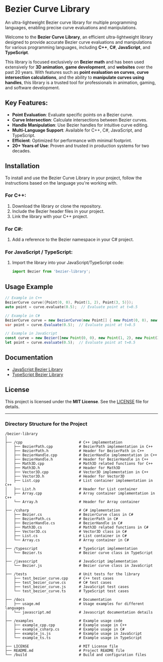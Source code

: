 # Bezier Curve Library

An ultra-lightweight Bezier curve library for multiple programming languages, enabling precise curve evaluations and manipulations.

Welcome to the **Bezier Curve Library**, an efficient ultra-lightweight library designed to provide accurate Bezier curve evaluations and manipulations for various programming languages, including **C++**, **C#**, **JavaScript**, and **TypeScript**. 

This library is focused exclusively on **Bezier math** and has been used extensively for **3D animation**, **game development**, and **websites** over the past 20 years. With features such as **point evaluation on curves**, **curve intersection calculations**, and the ability to **manipulate curves using handles**, this library is a trusted tool for professionals in animation, gaming, and software development.

## Key Features:
- **Point Evaluation**: Evaluate specific points on a Bezier curve.
- **Curve Intersection**: Calculate intersections between Bezier curves.
- **Handle Manipulation**: Use Bezier handles for intuitive curve editing.
- **Multi-Language Support**: Available for C++, C#, JavaScript, and TypeScript.
- **Efficient**: Optimized for performance with minimal footprint.
- **20+ Years of Use**: Proven and trusted in production systems for two decades.

## Installation

To install and use the Bezier Curve Library in your project, follow the instructions based on the language you're working with.

### For C++:
1. Download the library or clone the repository.
2. Include the Bezier header files in your project.
3. Link the library with your C++ project.

### For C#:
1. Add a reference to the Bezier namespace in your C# project.

### For JavaScript / TypeScript:
1. Import the library into your JavaScript/TypeScript code:
   ```javascript
   import Bezier from 'bezier-library';
   ```

## Usage Example

```cpp
// Example in C++
BezierCurve curve({Point(0, 0), Point(1, 2), Point(3, 5)});
auto point = curve.evaluate(0.5);  // Evaluate point at t=0.5
```

```csharp
// Example in C#
BezierCurve curve = new BezierCurve(new Point[] { new Point(0, 0), new Point(1, 2), new Point(3, 5) });
var point = curve.Evaluate(0.5);  // Evaluate point at t=0.5
```

```javascript
// Example in JavaScript
const curve = new Bezier([new Point(0, 0), new Point(1, 2), new Point(3, 5)]);
let point = curve.evaluate(0.5);  // Evaluate point at t=0.5
```

## Documentation

- [JavaScript Bezier Library](docs/javascript.md)
- [TypeScript Bezier Library](docs/typescript.md)

## License

This project is licensed under the **MIT License**. See the [LICENSE](LICENSE) file for details.

---

### **Directory Structure for the Project**

```
/bezier-library
│
├── /cpp                          # C++ implementation
│   ├── BezierPath.cpp            # BezierPath implementation in C++
│   ├── BezierPath.h              # Header for BezierPath in C++
│   ├── BezierHandle.cpp          # BezierHandle implementation in C++
│   ├── BezierHandle.h            # Header for BezierHandle in C++
│   ├── Math3D.cpp                # Math3D related functions for C++
│   ├── Math3D.h                  # Header for Math3D
│   ├── Vector3D.cpp              # Vector3D implementation in C++
│   ├── Vector3D.h                # Header for Vector3D
│   ├── List.cpp                  # List container implementation in C++
│   ├── List.h                    # Header for List container
│   ├── Array.cpp                 # Array container implementation in C++
│   └── Array.h                   # Header for Array container
│
├── /csharp                       # C# implementation
│   ├── Bezier.cs                 # BezierCurve class in C#
│   ├── BezierPath.cs             # BezierPath in C#
│   ├── BezierHandle.cs           # BezierHandle in C#
│   ├── Math3D.cs                 # Math3D related functions in C#
│   ├── Vector3D.cs               # Vector3D class in C#
│   ├── List.cs                   # List container in C#
│   └── Array.cs                  # Array container in C#
│
├── /typescript                   # TypeScript implementation
│   └── Bezier.ts                 # Bezier curve class in TypeScript
│
├── /javascript                   # JavaScript implementation
│   └── Bezier.js                 # Bezier curve class in JavaScript
│
├── /tests                        # Unit tests for the library
│   ├── test_bezier_curve.cpp     # C++ test cases
│   ├── test_bezier_curve.cs      # C# test cases
│   ├── test_bezier_curve.js      # JavaScript test cases
│   └── test_bezier_curve.ts      # TypeScript test cases
│
├── /docs                         # Documentation
│   ├── usage.md                  # Usage examples for different languages
│   └── javascript.md             # Javascript documentation details
│
├── /examples                     # Example usage code
│   ├── example_cpp.cpp           # Example usage in C++
│   ├── example_csharp.cs         # Example usage in C#
│   ├── example_js.js             # Example usage in JavaScript
│   └── example_ts.ts             # Example usage in TypeScript
│
├── LICENSE                       # MIT License file
├── README.md                     # Project README file
└── /build                        # Build and configuration files
```
